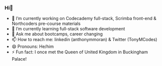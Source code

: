 ### Hi👋

- 🔭 I’m currently working on Codecademy full-stack, Scrimba front-end & Northcoders pre-course materials
- 🌱 I’m currently learning full-stack software development
- 💬 Ask me about bootcamps, career changing
- 📫 How to reach me: linkedin (anthonymmoran) & Twitter (TonyMCodes)
- 😄 Pronouns: He/him
- ⚡ Fun fact: I once met the Queen of United Kingdom in Buckingham Palace!
